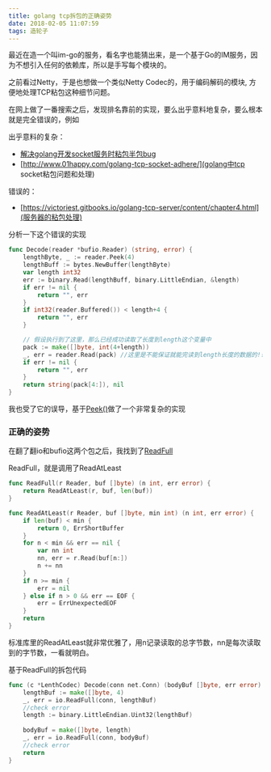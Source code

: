 ```yaml
---
title: golang tcp拆包的正确姿势
date: 2018-02-05 11:07:59
tags: 造轮子
---
```


最近在造一个叫im-go的服务，看名字也能猜出来，是一个基于Go的IM服务，因为不想引入任何的依赖库，所以是手写每个模块的。

之前看过Netty，于是也想做一个类似Netty Codec的，用于编码解码的模块, 方便地处理TCP粘包这种细节问题。

在网上做了一番搜索之后，发现排名靠前的实现，要么出乎意料地复杂，要么根本就是完全错误的，例如

出乎意料的复杂：

+ [解决golang开发socket服务时粘包半包bug](http://xiaorui.cc/2016/03/08/%E8%A7%A3%E5%86%B3golang%E5%BC%80%E5%8F%91socket%E6%9C%8D%E5%8A%A1%E6%97%B6%E7%B2%98%E5%8C%85%E5%8D%8A%E5%8C%85bug)
+ [http://www.01happy.com/golang-tcp-socket-adhere/](golang中tcp socket粘包问题和处理)

错误的：

+ [https://victoriest.gitbooks.io/golang-tcp-server/content/chapter4.html](服务器的粘包处理)

分析一下这个错误的实现

```go
func Decode(reader *bufio.Reader) (string, error) {
    lengthByte, _ := reader.Peek(4)
    lengthBuff := bytes.NewBuffer(lengthByte)
    var length int32
    err := binary.Read(lengthBuff, binary.LittleEndian, &length)
    if err != nil {
        return "", err
    }
    if int32(reader.Buffered()) < length+4 {
        return "", err
    }

    // 假设执行到了这里，那么已经成功读取了长度到length这个变量中
    pack := make([]byte, int(4+length))
    _, err = reader.Read(pack) //这里是不能保证就能完读到length长度的数据的!!
    if err != nil {
        return "", err
    }
    return string(pack[4:]), nil
}
```

我也受了它的误导，基于[Peek()](https://golang.org/pkg/bufio/#Reader.Peek)做了一个非常复杂的实现

### 正确的姿势
在翻了翻io和bufio这两个包之后，我找到了[ReadFull](https://golang.org/pkg/io/#ReadFull)

ReadFull，就是调用了ReadAtLeast

```go
func ReadFull(r Reader, buf []byte) (n int, err error) {
    return ReadAtLeast(r, buf, len(buf))
}
```



```go
func ReadAtLeast(r Reader, buf []byte, min int) (n int, err error) {
    if len(buf) < min {
        return 0, ErrShortBuffer
    }
    for n < min && err == nil {
        var nn int
        nn, err = r.Read(buf[n:])
        n += nn
    }
    if n >= min {
        err = nil
    } else if n > 0 && err == EOF {
        err = ErrUnexpectedEOF
    }
    return
}
```

标准库里的ReadAtLeast就非常优雅了，用n记录读取的总字节数，nn是每次读取到的字节数，一看就明白。

基于ReadFull的拆包代码

```go
func (c *LenthCodec) Decode(conn net.Conn) (bodyBuf []byte, err error) {
    lengthBuf := make([]byte, 4)
    _, err = io.ReadFull(conn, lengthBuf)
    //check error
    length := binary.LittleEndian.Uint32(lengthBuf)
    
    bodyBuf = make([]byte, length)
    _, err = io.ReadFull(conn, bodyBuf)
    //check error
    return
}
```

